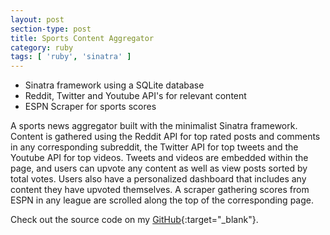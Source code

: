 ```yaml
---
layout: post
section-type: post
title: Sports Content Aggregator
category: ruby
tags: [ 'ruby', 'sinatra' ]
---
```


- Sinatra framework using a SQLite database
- Reddit, Twitter and Youtube API's for relevant content
- ESPN Scraper for sports scores

A sports news aggregator built with the minimalist Sinatra framework. Content is gathered using the Reddit API for top rated posts and comments in any corresponding subreddit, the Twitter API for top tweets and the Youtube API for top videos. Tweets and videos are embedded within the page, and users can upvote any content as well as view posts sorted by total votes. Users also have a personalized dashboard that includes any content they have upvoted themselves. A scraper gathering scores from ESPN in any league are scrolled along the top of the corresponding page.



Check out the source code on my [GitHub](https://github.com/samwoodson/Sports){:target="_blank"}.